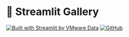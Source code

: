 # 🎉 Streamlit Gallery

[![Built with Streamlit by VMware Data][share_badge]][share_link] [![GitHub][github_badge]][github_link]

[share_badge]: https://static.streamlit.io/badges/streamlit_badge_black_white.svg
[share_link]: https://share.streamlit.io/okld/streamlit-gallery/main

[github_badge]: https://badgen.net/badge/icon/GitHub?icon=github&color=black&label
[github_link]: https://github.com/ruxuez/streamlit-fashion
